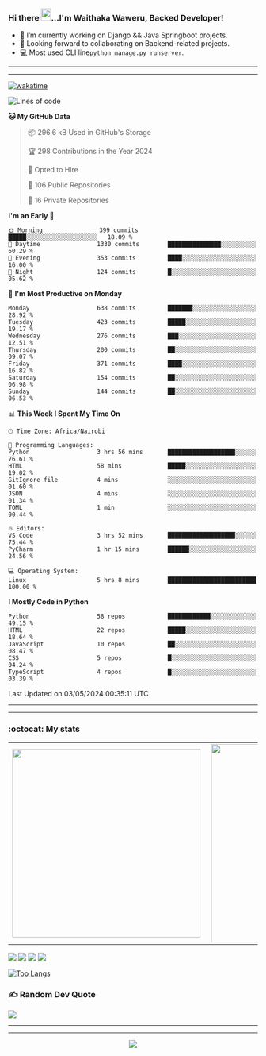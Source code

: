 ### Hi there <img src="https://user-images.githubusercontent.com/61727167/114547962-cecc6b80-9c67-11eb-9697-b1c5a8c8ff46.gif" height="25px" width="20px">...I'm Waithaka Waweru, Backed Developer!

- 🔭 I’m currently working on Django && Java Springboot projects.
- 👯 Looking forward to collaborating on Backend-related projects.
- :computer: Most used CLI line`python manage.py runserver`.
<!-- - ⚡ Fun fact: I play video games and I love watching Football *(Premier League)* && Formula 1 *(Redbull Racing)*.
 -->

<!--
- 🤔 I’m looking for help with Android Dev...
- 🌱 I’m currently learning [ReactJS](https://reactjs.org/).
-->

---
---
[![wakatime](https://wakatime.com/badge/user/bebc43a1-1078-45b8-b266-cd9a9119fb66.svg)](https://wakatime.com/@bebc43a1-1078-45b8-b266-cd9a9119fb66)
<!--START_SECTION:waka-->
![Lines of code](https://img.shields.io/badge/From%20Hello%20World%20I%27ve%20Written-6.0%20million%20lines%20of%20code-blue)

**🐱 My GitHub Data** 

> 📦 296.6 kB Used in GitHub's Storage 
 > 
> 🏆 298 Contributions in the Year 2024
 > 
> 💼 Opted to Hire
 > 
> 📜 106 Public Repositories 
 > 
> 🔑 16 Private Repositories 
 > 
**I'm an Early 🐤** 

```text
🌞 Morning                399 commits         █████░░░░░░░░░░░░░░░░░░░░   18.09 % 
🌆 Daytime                1330 commits        ███████████████░░░░░░░░░░   60.29 % 
🌃 Evening                353 commits         ████░░░░░░░░░░░░░░░░░░░░░   16.00 % 
🌙 Night                  124 commits         █░░░░░░░░░░░░░░░░░░░░░░░░   05.62 % 
```
📅 **I'm Most Productive on Monday** 

```text
Monday                   638 commits         ███████░░░░░░░░░░░░░░░░░░   28.92 % 
Tuesday                  423 commits         █████░░░░░░░░░░░░░░░░░░░░   19.17 % 
Wednesday                276 commits         ███░░░░░░░░░░░░░░░░░░░░░░   12.51 % 
Thursday                 200 commits         ██░░░░░░░░░░░░░░░░░░░░░░░   09.07 % 
Friday                   371 commits         ████░░░░░░░░░░░░░░░░░░░░░   16.82 % 
Saturday                 154 commits         ██░░░░░░░░░░░░░░░░░░░░░░░   06.98 % 
Sunday                   144 commits         ██░░░░░░░░░░░░░░░░░░░░░░░   06.53 % 
```


📊 **This Week I Spent My Time On** 

```text
🕑︎ Time Zone: Africa/Nairobi

💬 Programming Languages: 
Python                   3 hrs 56 mins       ███████████████████░░░░░░   76.61 % 
HTML                     58 mins             █████░░░░░░░░░░░░░░░░░░░░   19.02 % 
GitIgnore file           4 mins              ░░░░░░░░░░░░░░░░░░░░░░░░░   01.60 % 
JSON                     4 mins              ░░░░░░░░░░░░░░░░░░░░░░░░░   01.34 % 
TOML                     1 min               ░░░░░░░░░░░░░░░░░░░░░░░░░   00.44 % 

🔥 Editors: 
VS Code                  3 hrs 52 mins       ███████████████████░░░░░░   75.44 % 
PyCharm                  1 hr 15 mins        ██████░░░░░░░░░░░░░░░░░░░   24.56 % 

💻 Operating System: 
Linux                    5 hrs 8 mins        █████████████████████████   100.00 % 
```

**I Mostly Code in Python** 

```text
Python                   58 repos            ████████████░░░░░░░░░░░░░   49.15 % 
HTML                     22 repos            █████░░░░░░░░░░░░░░░░░░░░   18.64 % 
JavaScript               10 repos            ██░░░░░░░░░░░░░░░░░░░░░░░   08.47 % 
CSS                      5 repos             █░░░░░░░░░░░░░░░░░░░░░░░░   04.24 % 
TypeScript               4 repos             █░░░░░░░░░░░░░░░░░░░░░░░░   03.39 % 
```




 Last Updated on 03/05/2024 00:35:11 UTC
<!--END_SECTION:waka-->


<!--
### Connect With Me:


<a href="https://twitter.com/itsweshy" target="_blank">
<img src=https://img.shields.io/badge/twitter-%2300acee.svg?&style=for-the-badge&logo=twitter&logoColor=white alt=twitter style="margin-bottom: 5px;" />
</a>
<a href="https://dev.to/itsweshy" target="_blank">
<img src=https://img.shields.io/badge/dev.to-%2308090A.svg?&style=for-the-badge&logo=dev.to&logoColor=white alt=devto style="margin-bottom: 5px;" />
</a>
<a href="https://linkedin.com/in/waithaka-waweru" target="_blank">
<img src=https://img.shields.io/badge/linkedin-%231E77B5.svg?&style=for-the-badge&logo=linkedin&logoColor=white alt=linkedin style="margin-bottom: 5px;" />
</a> 
-->

---
---

<!-- ## My Github Stats -->
<!-- <img src="https://github-readme-stats.vercel.app/api?username=weshy007&&show_icons=true&count_private=true&theme=radical"/><img src="https://github-readme-streak-stats.herokuapp.com/?user=weshy007&theme=radical"/>

<div align="center">
<img src="https://komarev.com/ghpvc/?username=weshy007&&style=flat-square" align="center" />
</div>  -->

### :octocat: My stats
  <table>
  <tr>
      <td><img width="380px" align="left" src="https://github-readme-stats.vercel.app/api?username=weshy007&show_icons=true&count_private=true&include_all_commits=true&theme=tokyonight"/></td>
    <td><img width="400px" align="right" src="https://github-readme-streak-stats.herokuapp.com/?user=weshy007&show_icons=true&locale=en&layout=compact&theme=tokyonight"/></td>
  
  </tr>   
</table>

![](https://raw.githubusercontent.com/weshy007/github-stats/master/generated/overview.svg#gh-dark-mode-only)
![](https://raw.githubusercontent.com/weshy007/github-stats/master/generated/overview.svg#gh-light-mode-only)
![](https://raw.githubusercontent.com/weshy007/github-stats/master/generated/languages.svg#gh-dark-mode-only)
![](https://raw.githubusercontent.com/weshy007/github-stats/master/generated/languages.svg#gh-light-mode-only)

  
[![Top Langs](https://github-readme-stats.vercel.app/api/top-langs/?username=weshy007&layout=compact&theme=tokyonight&langs_count=10)](https://github.com/weshy007/github-readme-stats)


### ✍️ Random Dev Quote
![](https://quotes-github-readme.vercel.app/api?type=horizontal&theme=tokyonight&layout=compact)

---
---

<!-- <a href="https://github.com/weshy007/github-readme-activity-graph"><img alt="Activity graph" width = "900" height = "300" src="https://activity-graph.herokuapp.com/graph?username=weshy007&bg_color=1F222E&theme=material-palenight&line=D9E650&point=FFFFFF&hide_border=true" align = "left" />
</a> -->

<div align="center">
<img src="https://komarev.com/ghpvc/?username=weshy007&&style=flat-square" align="center" />
</div> 
